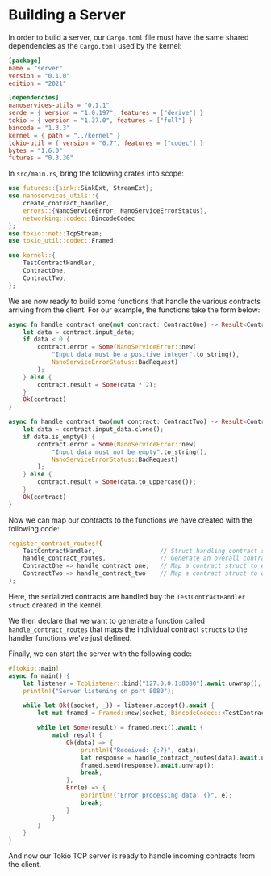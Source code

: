 # Building a Server

In order to build a server, our `Cargo.toml` file must have the same shared dependencies as the `Cargo.toml` used by the kernel:

```toml
[package]
name = "server"
version = "0.1.0"
edition = "2021"

[dependencies]
nanoservices-utils = "0.1.1"
serde = { version = "1.0.197", features = ["derive"] }
tokio = { version = "1.37.0", features = ["full"] }
bincode = "1.3.3"
kernel = { path = "../kernel" }
tokio-util = { version = "0.7", features = ["codec"] }
bytes = "1.6.0"
futures = "0.3.30"
```

In `src/main.rs`, bring the following crates into scope:

```rust
use futures::{sink::SinkExt, StreamExt};
use nanoservices_utils::{
    create_contract_handler,
    errors::{NanoServiceError, NanoServiceErrorStatus},
    networking::codec::BincodeCodec
};
use tokio::net::TcpStream;
use tokio_util::codec::Framed;

use kernel::{
    TestContractHandler,
    ContractOne,
    ContractTwo,
};
```

We are now ready to build some functions that handle the various contracts arriving from the client.
For our example, the functions take the form below:

```rust
async fn handle_contract_one(mut contract: ContractOne) -> Result<ContractOne, NanoServiceError> {
    let data = contract.input_data;
    if data < 0 {
        contract.error = Some(NanoServiceError::new(
            "Input data must be a positive integer".to_string(),
            NanoServiceErrorStatus::BadRequest)
        );
    } else {
        contract.result = Some(data * 2);
    }
    Ok(contract)
}

async fn handle_contract_two(mut contract: ContractTwo) -> Result<ContractTwo, NanoServiceError> {
    let data = contract.input_data.clone();
    if data.is_empty() {
        contract.error = Some(NanoServiceError::new(
            "Input data must not be empty".to_string(),
            NanoServiceErrorStatus::BadRequest)
        );
    } else {
        contract.result = Some(data.to_uppercase());
    }
    Ok(contract)
}
```

Now we can map our contracts to the functions we have created with the following code:

```rust
register_contract_routes!(
    TestContractHandler,                  // Struct handling contract serialization
    handle_contract_routes,               // Generate an overall contract handler function of this name
    ContractOne => handle_contract_one,   // Map a contract struct to existing handler function
    ContractTwo => handle_contract_two    // Map a contract struct to existing handler function
);
```

Here, the serialized contracts are handled buy the `TestContractHandler` `struct` created in the kernel.

We then declare that we want to generate a function called `handle_contract_routes` that maps the individual contract `struct`s to the handler functions we've just defined.

Finally, we can start the server with the following code:

```rust
#[tokio::main]
async fn main() {
    let listener = TcpListener::bind("127.0.0.1:8080").await.unwrap();
    println!("Server listening on port 8080");

    while let Ok((socket, _)) = listener.accept().await {
        let mut framed = Framed::new(socket, BincodeCodec::<TestContractHandler>::new());

        while let Some(result) = framed.next().await {
            match result {
                Ok(data) => {
                    println!("Received: {:?}", data);
                    let response = handle_contract_routes(data).await.unwrap();
                    framed.send(response).await.unwrap();
                    break;
                },
                Err(e) => {
                    eprintln!("Error processing data: {}", e);
                    break;
                }
            }
        }
    }
}
```

And now our Tokio TCP server is ready to handle incoming contracts from the client.
